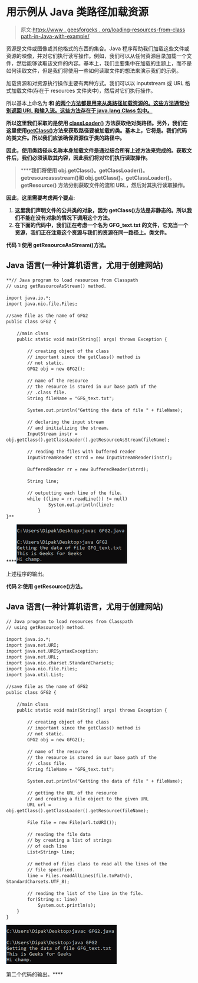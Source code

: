 # 用示例从 Java 类路径加载资源

> 原文:[https://www . geesforgeks . org/loading-resources-from-class path-in-Java-with-example/](https://www.geeksforgeeks.org/loading-resources-from-classpath-in-java-with-example/)

资源是文件或图像或其他格式的东西的集合。Java 程序帮助我们加载这些文件或资源的映像，并对它们执行读写操作。例如，我们可以从任何资源目录加载一个文件，然后能够读取该文件的内容。基本上，我们主要集中在加载的主题上，而不是如何读取文件，但是我们将使用一些如何读取文件的想法来演示我们的示例。

加载资源和对资源执行操作主要有两种方式。我们可以以 inputstream 或 URL 格式加载文件(存在于 resources 文件夹中)，然后对它们执行操作。

所以基本上命名为:**[](https://www.geeksforgeeks.org/class-getresource-method-in-java-with-examples/)****和 [**的两个方法都是用来从类路径加载资源的。这些方法通常分别返回 URL 和输入流。这些方法存在于 java.lang.Class 包中。**](https://www.geeksforgeeks.org/class-getresourceasstream-method-in-java-with-examples/)******

****所以这里我们采取的是使用 [**classLoader()**](https://www.geeksforgeeks.org/classloader-in-java/) 方法获取绝对类路径。另外，我们在这里使用[**getClass()**](https://www.geeksforgeeks.org/writer-getclass-method-in-java-with-examples/)**方法来获取路径要被加载的类。基本上，它将是。我们代码的类文件。所以我们应该确保资源位于类的路径中。******

******因此，使用类路径从名称本身加载文件是通过结合所有上述方法来完成的。获取文件后，我们必须读取其内容，因此我们将对它们执行读取操作。******

> ******我们将使用 **obj.getClass()。getClassLoader()。getresourcassstream()**和 **obj.getClass()。getClassLoader()。getResource()** 方法分别获取文件的流和 URL，然后对其执行读取操作。******

****因此，这里需要考虑两个要点:****

1.  ****这里我们声明文件的公共类的对象，因为 getClass()方法是非静态的。所以我们不能在没有对象的情况下调用这个方法。****
2.  ****在下面的代码中，我们正在考虑一个名为 GFG_text.txt 的文件，它充当一个资源，我们正在注意这个资源与我们的资源在同一路径上。类文件。****

******代码 1:使用 getResourceAsStream()方法。******

## ****Java 语言(一种计算机语言，尤用于创建网站)****

```
**// Java program to load resources from Classpath
// using getResourceAsStream() method.

import java.io.*;
import java.nio.file.Files;

//save file as the name of GFG2
public class GFG2 {

    //main class
    public static void main(String[] args) throws Exception {

        // creating object of the class
        // important since the getClass() method is 
        // not static.
        GFG2 obj = new GFG2();

        // name of the resource
        // the resource is stored in our base path of the 
        // .class file.
        String fileName = "GFG_text.txt";

        System.out.println("Getting the data of file " + fileName);

        // declaring the input stream
        // and initializing the stream.
        InputStream instr = obj.getClass().getClassLoader().getResourceAsStream(fileName);

        // reading the files with buffered reader 
        InputStreamReader strrd = new InputStreamReader(instr);

        BufferedReader rr = new BufferedReader(strrd);

        String line;

        // outputting each line of the file.
        while ((line = rr.readLine()) != null) 
                System.out.println(line);
            } 
}**
```

 ****![](img/ee9291c3baff134297f2cb594e772a44.png)

上述程序的输出。

**代码 2:使用 getResource()方法。**

## Java 语言(一种计算机语言，尤用于创建网站)

```
// Java program to load resources from Classpath
// using getResource() method.

import java.io.*;
import java.net.URI;
import java.net.URISyntaxException;
import java.net.URL;
import java.nio.charset.StandardCharsets;
import java.nio.file.Files;
import java.util.List;

//save file as the name of GFG2
public class GFG2 {

    //main class
    public static void main(String[] args) throws Exception {

        // creating object of the class
        // important since the getClass() method is 
        // not static.
        GFG2 obj = new GFG2();

        // name of the resource
        // the resource is stored in our base path of the 
        // .class file.
        String fileName = "GFG_text.txt";

        System.out.println("Getting the data of file " + fileName);

        // getting the URL of the resource
        // and creating a file object to the given URL
        URL url = obj.getClass().getClassLoader().getResource(fileName);

        File file = new File(url.toURI());

        // reading the file data 
        // by creating a list of strings 
        // of each line
        List<String> line;

        // method of files class to read all the lines of the 
        // file specified.
        line = Files.readAllLines(file.toPath(), StandardCharsets.UTF_8);

        // reading the list of the line in the file.
        for(String s: line)
            System.out.println(s);
    }
}
```

![](img/ee9291c3baff134297f2cb594e772a44.png)

第二个代码的输出。****